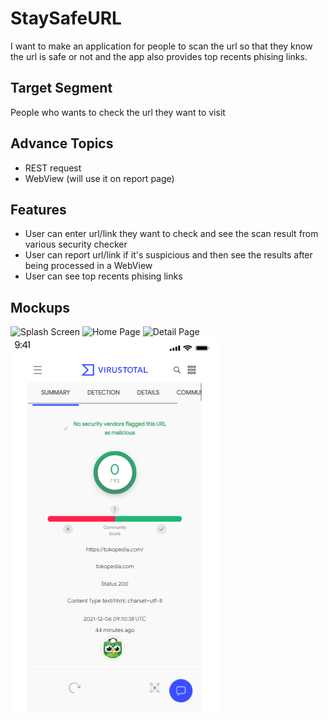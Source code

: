 # StaySafeURL

I want to make an application for people to scan the url so that they know the url is safe or not and the app also provides top recents phising links.

## Target Segment

People who wants to check the url they want to visit 

## Advance Topics

- REST request
- WebView (will use it on report page)

## Features

- User can enter url/link they want to check and see the scan result from various security checker
- User can report url/link if it's suspicious and then see the results after being processed in a WebView
- User can see top recents phising links

## Mockups

![Splash Screen](https://github.com/mekas/mb1313600022/blob/master/1313618013/splashscreen.png)
![Home Page](https://github.com/mekas/mb1313600022/blob/master/1313618013/homepage.png)
![Detail Page](https://github.com/mekas/mb1313600022/blob/master/1313618013/detailpage.png)
![Report Page](https://github.com/mekas/mb1313600022/blob/master/1313618013/reportpage.png)